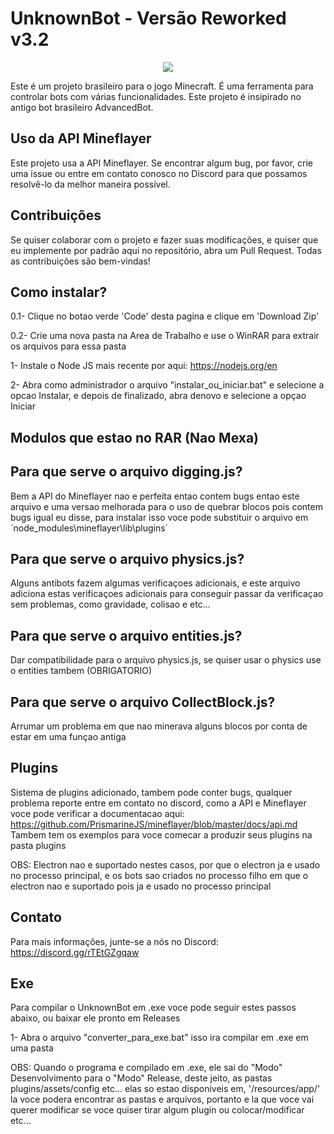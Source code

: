 #                 UnknownBot - Versão Reworked v3.2

<p align="center">
  <img src="https://avatars.githubusercontent.com/u/138137862?s=400&u=d3046ac7d6c15bebfe304e914789a2b631ab6186&v=4" />
</p>

Este é um projeto brasileiro para o jogo Minecraft. É uma ferramenta para controlar bots com várias funcionalidades. Este projeto é insipirado no antigo bot brasileiro AdvancedBot.

## Uso da API Mineflayer

Este projeto usa a API Mineflayer. Se encontrar algum bug, por favor, crie uma issue ou entre em contato conosco no Discord para que possamos resolvê-lo da melhor maneira possível.

## Contribuições

Se quiser colaborar com o projeto e fazer suas modificações, e quiser que eu implemente por padrão aqui no repositório, abra um Pull Request. Todas as contribuições são bem-vindas!

## Como instalar?

0.1- Clique no botao verde 'Code' desta pagina e clique em 'Download Zip'

0.2- Crie uma nova pasta na Area de Trabalho e use o WinRAR para extrair os arquivos para essa pasta

1- Instale o Node JS mais recente por aqui: https://nodejs.org/en

2- Abra como administrador o arquivo "instalar_ou_iniciar.bat" e selecione a opcao Instalar, e depois de finalizado, abra denovo e selecione a opçao Iniciar

## Modulos que estao no RAR (Nao Mexa)
## Para que serve o arquivo digging.js?

Bem a API do Mineflayer nao e perfeita entao contem bugs entao este arquivo e uma versao melhorada para o uso de quebrar blocos pois contem bugs igual eu disse, para instalar isso voce pode substituir o arquivo em ´node_modules\mineflayer\lib\plugins´

## Para que serve o arquivo physics.js?

Alguns antibots fazem algumas verificaçoes adicionais, e este arquivo adiciona estas verificaçoes adicionais para conseguir passar da verificaçao sem problemas, como gravidade, colisao e etc...

## Para que serve o arquivo entities.js?

Dar compatibilidade para o arquivo physics.js, se quiser usar o physics use o entities tambem (OBRIGATORIO)

## Para que serve o arquivo CollectBlock.js?

Arrumar um problema em que nao minerava alguns blocos por conta de estar em uma funçao antiga

## Plugins

Sistema de plugins adicionado, tambem pode conter bugs, qualquer problema reporte entre em contato no discord, como a API e Mineflayer voce pode verificar a documentacao aqui: https://github.com/PrismarineJS/mineflayer/blob/master/docs/api.md
Tambem tem os exemplos para voce comecar a produzir seus plugins na pasta plugins

OBS: Electron nao e suportado nestes casos, por que o electron ja e usado no processo principal, e os bots sao criados no processo filho em que o electron nao e suportado pois ja e usado no processo principal

## Contato

Para mais informações, junte-se a nós no Discord: https://discord.gg/rTEtGZgqaw

## Exe

Para compilar o UnknownBot em .exe voce pode seguir estes passos abaixo, ou baixar ele pronto em Releases

1- Abra o arquivo "converter_para_exe.bat" isso ira compilar em .exe em uma pasta

OBS: Quando o programa e compilado em .exe, ele sai do "Modo" Desenvolvimento para o "Modo" Release, deste jeito, as pastas plugins/assets/config etc... elas so estao disponiveis em, '/resources/app/' la voce podera encontrar as pastas e arquivos, portanto e la que voce vai querer modificar se voce quiser tirar algum plugin ou colocar/modificar etc...


